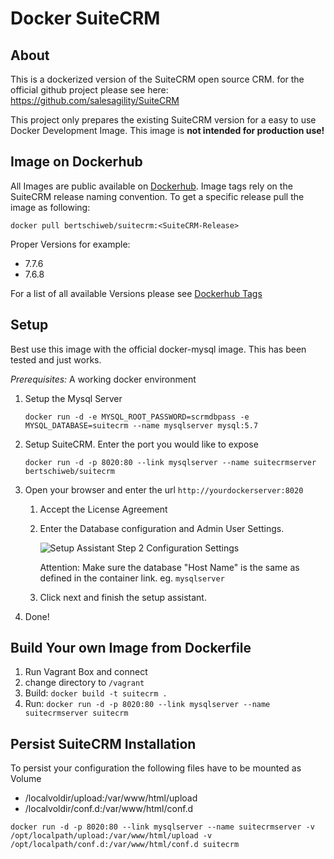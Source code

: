 Docker SuiteCRM
===============

## About
This is a dockerized version of the SuiteCRM open source CRM. 
for the official github project please see here: https://github.com/salesagility/SuiteCRM

This project only prepares the existing SuiteCRM version for a easy to use Docker Development Image. This image is **not intended for production use!**


## Image on Dockerhub

All Images are public available on [Dockerhub](https://hub.docker.com/r/bertschiweb/suitecrm/). 
Image tags rely on the SuiteCRM release naming convention. To get a specific release pull the image as following:
 
 `docker pull bertschiweb/suitecrm:<SuiteCRM-Release>`
 
Proper Versions for example:
- 7.7.6
- 7.6.8

For a list of all available Versions please see [Dockerhub Tags](https://hub.docker.com/r/bertschiweb/suitecrm/tags/)



## Setup 

Best use this image with the official docker-mysql image. This has been tested and just works.

*Prerequisites:* A working docker environment

1. Setup the Mysql Server

   `docker run -d -e MYSQL_ROOT_PASSWORD=scrmdbpass -e MYSQL_DATABASE=suitecrm --name mysqlserver mysql:5.7`

2. Setup SuiteCRM. Enter the port you would like to expose
    
    `docker run -d -p 8020:80 --link mysqlserver --name suitecrmserver bertschiweb/suitecrm`

3. Open your browser and enter the url `http://yourdockerserver:8020` 
    1. Accept the License Agreement
    2. Enter the Database configuration and Admin User Settings.

        ![Setup Assistant Step 2 Configuration Settings](https://raw.githubusercontent.com/liteart/docker-suitecrm/master/docs/docs2.png)
        
        Attention: Make sure the database "Host Name" is the same as defined in the container link. eg. `mysqlserver`
        
    3. Click next and finish the setup assistant. 
    
4. Done!    



## Build Your own Image from Dockerfile

1. Run Vagrant Box and connect
2. change directory to `/vagrant`
3. Build: `docker build -t suitecrm .`
4. Run: `docker run -d -p 8020:80 --link mysqlserver --name suitecrmserver suitecrm`


## Persist SuiteCRM Installation

To persist your configuration the following files have to be mounted as Volume

- /localvoldir/upload:/var/www/html/upload
- /localvoldir/conf.d:/var/www/html/conf.d

`docker run -d -p 8020:80 --link mysqlserver --name suitecrmserver -v /opt/localpath/upload:/var/www/html/upload -v /opt/localpath/conf.d:/var/www/html/conf.d suitecrm`
